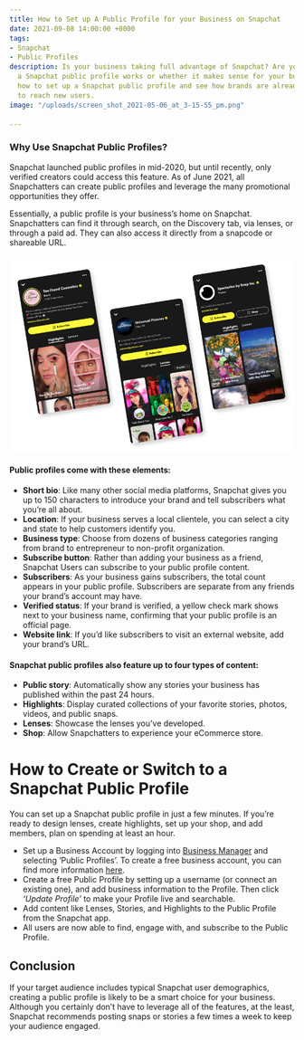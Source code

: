 ```yaml
---
title: How to Set up A Public Profile for your Business on Snapchat
date: 2021-09-08 14:00:00 +0000
tags:
- Snapchat
- Public Profiles
description: Is your business taking full advantage of Snapchat? Are you curious how
  a Snapchat public profile works or whether it makes sense for your business? Learn
  how to set up a Snapchat public profile and see how brands are already using it
  to reach new users.
image: "/uploads/screen_shot_2021-05-06_at_3-15-55_pm.png"

---
```

### Why Use Snapchat Public Profiles?

Snapchat launched public profiles in mid-2020, but until recently, only verified creators could access this feature. As of June 2021, all Snapchatters can create public profiles and leverage the many promotional opportunities they offer.

Essentially, a public profile is your business’s home on Snapchat. Snapchatters can find it through search, on the Discovery tab, via lenses, or through a paid ad. They can also access it directly from a snapcode or shareable URL.

![](/uploads/3_images_public_profiles.png)

#### Public profiles come with these elements:

* **Short bio**: Like many other social media platforms, Snapchat gives you up to 150 characters to introduce your brand and tell subscribers what you’re all about.
* **Location**: If your business serves a local clientele, you can select a city and state to help customers identify you.
* **Business type**: Choose from dozens of business categories ranging from brand to entrepreneur to non-profit organization.
* **Subscribe button**: Rather than adding your business as a friend, Snapchat Users can subscribe to your public profile content.
* **Subscribers**: As your business gains subscribers, the total count appears in your public profile. Subscribers are separate from any friends your brand’s account may have.
* **Verified status**: If your brand is verified, a yellow check mark shows next to your business name, confirming that your public profile is an official page.
* **Website link**: If you’d like subscribers to visit an external website, add your brand’s URL.

#### Snapchat public profiles also feature up to four types of content:

* **Public story**: Automatically show any stories your business has published within the past 24 hours.
* **Highlights**: Display curated collections of your favorite stories, photos, videos, and public snaps.
* **Lenses**: Showcase the lenses you’ve developed.
* **Shop**: Allow Snapchatters to experience your eCommerce store.

# How to Create or Switch to a Snapchat Public Profile

You can set up a Snapchat public profile in just a few minutes. If you’re ready to design lenses, create highlights, set up your shop, and add members, plan on spending at least an hour.

* Set up a Business Account by logging into [Business Manager](https://business.snapchat.com/) and selecting ‘Public Profiles’. To create a free business account, you can find more information [here](https://forbusiness.snapchat.com/advertising/getting-started).
* Create a free Public Profile by setting up a username (or connect an existing one), and add business information to the Profile. Then click _‘Update Profile’_ to make your Profile live and searchable.
* Add content like Lenses, Stories, and Highlights to the Public Profile from the Snapchat app.
* All users are now able to find, engage with, and subscribe to the Public Profile.

## Conclusion

If your target audience includes typical Snapchat user demographics, creating a public profile is likely to be a smart choice for your business. Although you certainly don’t have to leverage all of the features, at the least, Snapchat recommends posting snaps or stories a few times a week to keep your audience engaged.